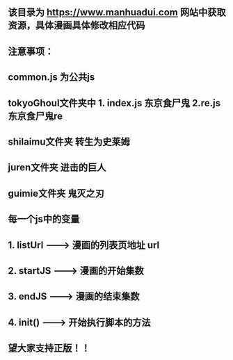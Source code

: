 ## 该目录为 https://www.manhuadui.com 网站中获取资源，具体漫画具体修改相应代码

## 注意事项：
## common.js  为公共js
## tokyoGhoul文件夹中  1. index.js 东京食尸鬼 2.re.js 东京食尸鬼re
## shilaimu文件夹      转生为史莱姆
## juren文件夹         进击的巨人
## guimie文件夹        鬼灭之刃


## 每一个js中的变量
## 1. listUrl  --->  漫画的列表页地址 url
## 2. startJS  --->  漫画的开始集数
## 3. endJS    --->  漫画的结束集数
## 4. init()   --->  开始执行脚本的方法

## 望大家支持正版！！
